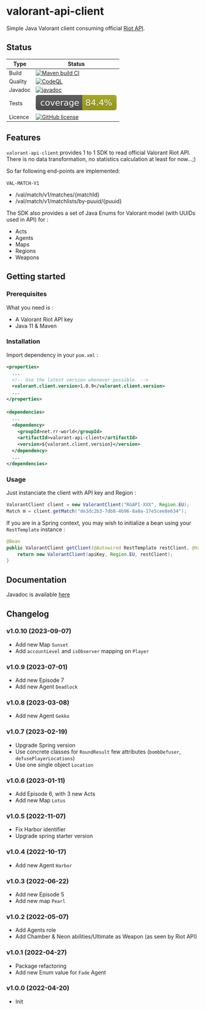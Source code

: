 # valorant-api-client
Simple Java Valorant client consuming official [Riot API](https://developer.riotgames.com/apis).

## Status

| Type | Status |
| ---- | ------ |
| Build | [![Maven build CI](https://github.com/reuhreuh/valorant-api-client/actions/workflows/maven-master.yml/badge.svg)](https://github.com/reuhreuh/valorant-api-client/actions/workflows/maven-master.yml)|
| Quality | [![CodeQL](https://github.com/reuhreuh/valorant-api-client/actions/workflows/codeql.yml/badge.svg)](https://github.com/reuhreuh/valorant-api-client/actions/workflows/codeql.yml)|
| Javadoc | [![javadoc](https://javadoc.io/badge2/net.rr-world/valorant-api-client/javadoc.svg)](https://javadoc.io/doc/net.rr-world/valorant-api-client)|
| Tests | ![GitHub Workflow Status](https://raw.githubusercontent.com/reuhreuh/valorant-api-client/master/.github/badges/jacoco.svg)|
|Licence | [![GitHub license](https://img.shields.io/github/license/reuhreuh/valorant-api-client)](https://github.com/reuhreuh/valorant-api-client/blob/master/LICENSE)|


## Features
`valorant-api-client` provides 1 to 1 SDK to read official Valorant Riot API. There is no data transformation, no statistics calculation at least for now...;)

So far following end-points are implemented:

`VAL-MATCH-V1`

- /val/match/v1/matches/{matchId}
- /val/match/v1/matchlists/by-puuid/{puuid}

The SDK also provides a set of Java Enums for Valorant model (with UUIDs used in API) for :
- Acts
- Agents
- Maps
- Regions
- Weapons


## Getting started

### Prerequisites
What you need is :
- A Valorant Riot API key
- Java 11 & Maven

### Installation
Import dependency in your `pom.xml` :

```xml
<properties>
  ...
  <!-- Use the latest version whenever possible. -->
  <valorant.client.version>1.0.9</valorant.client.version>
  ...
</properties>

<dependencies>
  ...
  <dependency>
    <groupId>net.rr-world</groupId>
    <artifactId>valorant-api-client</artifactId>
    <version>${valorant.client.version}</version>
  </dependency>
  ...
</dependencies>
```

### Usage
Just instanciate the client with API key and Region :

```java
ValorantClient client = new ValorantClient("RGAPI-XXX", Region.EU);
Match m = client.getMatch("de3dc2b3-7db8-4b96-8a8a-17e5cee8e634");
```

If you are in a Spring context, you may wish to initialize a bean using your `RestTemplate` instance :

```java
@Bean
public ValorantClient getClient(@Autowired RestTemplate restClient, @Value("${riot.api.key}") String apiKey) {
	return new ValorantClient(apiKey, Region.EU, restClient);
}
```

## Documentation
Javadoc is available [here](https://javadoc.io/doc/net.rr-world/valorant-api-client/latest/index.html)

## Changelog
### v1.0.10 (2023-09-07)
- Add new Map `Sunset`
- Add `accountLevel` and `isObserver` mapping on `Player`
### v1.0.9 (2023-07-01)
- Add new Episode 7
- Add new Agent `Deadlock`
### v1.0.8 (2023-03-08)
- Add new Agent `Gekko`
### v1.0.7 (2023-02-19)
- Upgrade Spring version
- Use concrete classes for `RoundResult` few attributes (`bombDefuser`, `defusePlayerLocations`)
- Use one single object `Location`
### v1.0.6 (2023-01-11)
- Add Episode 6, with 3 new Acts
- Add new Map `Lotus`
### v1.0.5 (2022-11-07)
- Fix Harbor identifier
- Upgrade spring starter version
### v1.0.4 (2022-10-17)
- Add new Agent `Harbor`
### v1.0.3 (2022-06-22)
- Add new Episode 5
- Add new map `Pearl`
### v1.0.2 (2022-05-07)
- Add Agents role
- Add Chamber & Neon abilities/Ultimate as Weapon (as seen by Riot API) 
### v1.0.1 (2022-04-27)
- Package refactoring
- Add new Enum value for `Fade` Agent
### v1.0.0 (2022-04-20)
- Init
